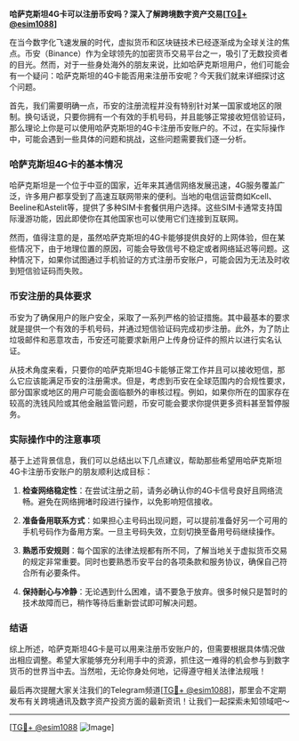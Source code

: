 **哈萨克斯坦4G卡可以注册币安吗？深入了解跨境数字资产交易[[TG💪+ @esim1088](https://t.me/s/esim1088)]**

在当今数字化飞速发展的时代，虚拟货币和区块链技术已经逐渐成为全球关注的焦点。币安（Binance）作为全球领先的加密货币交易平台之一，吸引了无数投资者的目光。然而，对于一些身处海外的朋友来说，比如哈萨克斯坦用户，他们可能会有一个疑问：哈萨克斯坦的4G卡能否用来注册币安呢？今天我们就来详细探讨这个问题。

首先，我们需要明确一点，币安的注册流程并没有特别针对某一国家或地区的限制。换句话说，只要你拥有一个有效的手机号码，并且能够正常接收短信验证码，那么理论上你是可以使用哈萨克斯坦的4G卡注册币安账户的。不过，在实际操作中，可能会遇到一些具体的问题和挑战，这些问题需要我们逐一分析。

### 哈萨克斯坦4G卡的基本情况

哈萨克斯坦是一个位于中亚的国家，近年来其通信网络发展迅速，4G服务覆盖广泛，许多用户都享受到了高速互联网带来的便利。当地的电信运营商如Kcell、Beeline和Astelit等，提供了多种SIM卡套餐供用户选择。这些SIM卡通常支持国际漫游功能，因此即使你在其他国家也可以使用它们连接到互联网。

然而，值得注意的是，虽然哈萨克斯坦的4G卡能够提供良好的上网体验，但在某些情况下，由于地理位置的原因，可能会导致信号不稳定或者网络延迟等问题。这种情况下，如果你试图通过手机验证的方式注册币安账户，可能会因为无法及时收到短信验证码而失败。

### 币安注册的具体要求

币安为了确保用户的账户安全，采取了一系列严格的验证措施。其中最基本的要求就是提供一个有效的手机号码，并通过短信验证码完成初步注册。此外，为了防止垃圾邮件和恶意攻击，币安还可能要求新用户上传身份证件的照片以进行实名认证。

从技术角度来看，只要你的哈萨克斯坦4G卡能够正常工作并且可以接收短信，那么它应该能满足币安的注册需求。但是，考虑到币安在全球范围内的合规性要求，部分国家或地区的用户可能会面临额外的审核过程。例如，如果你所在的国家存在较高的洗钱风险或其他金融监管问题，币安可能会要求你提供更多资料甚至暂停服务。

### 实际操作中的注意事项

基于上述背景信息，我们可以总结出以下几点建议，帮助那些希望用哈萨克斯坦4G卡注册币安账户的朋友顺利达成目标：

1. **检查网络稳定性**：在尝试注册之前，请务必确认你的4G卡信号良好且网络流畅。避免在网络拥堵时段进行操作，以免影响短信接收。
   
2. **准备备用联系方式**：如果担心主号码出现问题，可以提前准备好另一个可用的手机号码作为备用方案。一旦主号码失效，立刻切换至备用号码继续操作。

3. **熟悉币安规则**：每个国家的法律法规都有所不同，了解当地关于虚拟货币交易的规定非常重要。同时也要熟悉币安平台的各项条款和服务协议，确保自己符合所有必要条件。

4. **保持耐心与冷静**：无论遇到什么困难，请不要急于放弃。很多时候只是暂时的技术故障而已，稍作等待后重新尝试即可解决问题。

### 结语

综上所述，哈萨克斯坦4G卡是可以用来注册币安账户的，但需要根据具体情况做出相应调整。希望大家能够充分利用手中的资源，抓住这一难得的机会参与到数字货币的世界当中去。当然啦，无论你身处何地，记得遵守相关法律法规哦！

最后再次提醒大家关注我们的Telegram频道[[TG💪+ @esim1088](https://t.me/s/esim1088)]，那里会不定期发布有关跨境通讯及数字资产投资方面的最新资讯！让我们一起探索未知领域吧～

---

[[TG💪+ @esim1088](https://t.me/s/esim1088) ![Image](https://i.postimg.cc/4NQfJmqS/Snipaste-2025-05-13-00-14-12.png)]